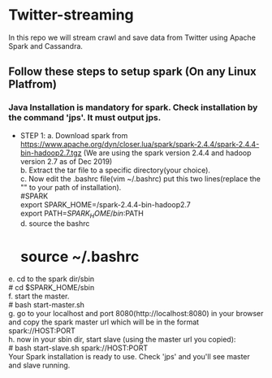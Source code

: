 # Twitter-streaming
In this repo we will stream crawl and save data from Twitter using Apache Spark and Cassandra.

## Follow these steps to setup spark (On any Linux Platfrom)

### Java Installation is mandatory for spark. Check installation by the command 'jps'. It must output jps.

* STEP 1:
a. Download spark from https://www.apache.org/dyn/closer.lua/spark/spark-2.4.4/spark-2.4.4-bin-hadoop2.7.tgz (We are using the spark version 2.4.4 and hadoop version 2.7 as of Dec 2019)<br>
b. Extract the tar file to a specific directory(your choice).<br>
c. Now edit the .bashrc file(vim ~/.bashrc) put this two lines(replace the "<path to dir>" to your path of installation).<br>
    #SPARK<br>
    export SPARK_HOME=<path to the dir>/spark-2.4.4-bin-hadoop2.7<br>
    export PATH=$SPARK_HOME/bin:$PATH<br>
d. source the bashrc<br>
    # source ~/.bashrc<br>
e. cd to the spark dir/sbin<br>
    # cd $SPARK_HOME/sbin<br>
f. start the master. <br>
    # bash start-master.sh<br>
g. go to your localhost and port 8080(http://localhost:8080) in your browser and copy the spark master url which will be in the format spark://HOST:PORT<br>
h. now in your sbin dir, start slave (using the master url you copied):<br>
    # bash start-slave.sh spark://HOST:PORT<br>
Your Spark installation is ready to use. Check 'jps' and you'll see master and slave running.<br>
